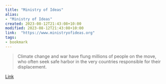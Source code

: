 ```yaml
---
title: "Ministry of Ideas"
alias:
- "Ministry of Ideas"
created: 2023-08-12T21:43:08+10:00
modified: 2023-08-12T21:43:08+10:00
link:  "https://www.ministryofideas.org"
tags:
- bookmark
---
```


> Climate change and war have flung millions of people on the move, who often seek safe harbor in the very countries responsible for their displacement.

[Link](https://www.ministryofideas.org)